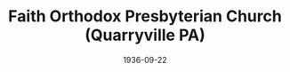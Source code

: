 ---
date: &id001 1936-09-22
end_date: null
location:
  address: null
  city: Quarryville
  state: PA
minister:
- end: 1949-03-21
  name: Franklin Dyrness
  start: 1936-09-22
  type: pastor
ministers:
- Franklin Dyrness
name: Faith Orthodox Presbyterian Church
names: null
origination_date: *id001
raw_data: "PA Quarryville\nFaith Orthodox Presbyterian Church  (September 22, 1936\u2013\
  March 21, 1949)\n(withdrew from the Orthodox Presbyterian Church, 1949)\nPastor:\
  \ Franklin Dyrness, 1936\u201349"
received_from: null
states:
- PA
status:
  active: false
  end_date: 1949-03-21
  reason: withdrew
  received_from: null
  withdrawal_to: null
title: Faith Orthodox Presbyterian Church (Quarryville PA)

---